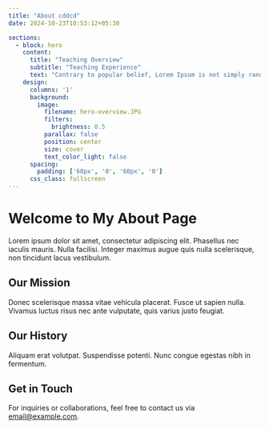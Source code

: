```yaml
---
title: "About cddcd"
date: 2024-10-23T10:53:12+05:30

sections:
  - block: hero
    content:
      title: "Teaching Overview"
      subtitle: "Teaching Experience"
      text: "Contrary to popular belief, Lorem Ipsum is not simply random text..."
    design:
      columns: '1'
      background:
        image:
          filename: hero-overview.JPG
          filters:
            brightness: 0.5
          parallax: false
          position: center
          size: cover
          text_color_light: false
      spacing:
        padding: ['60px', '0', '60px', '0']
      css_class: fullscreen
---
```


# Welcome to My About Page

Lorem ipsum dolor sit amet, consectetur adipiscing elit. Phasellus nec iaculis mauris. Nulla facilisi. Integer maximus augue quis nulla scelerisque, non tincidunt lacus vestibulum. 

## Our Mission

Donec scelerisque massa vitae vehicula placerat. Fusce ut sapien nulla. Vivamus luctus risus nec ante vulputate, quis varius justo feugiat. 

## Our History

Aliquam erat volutpat. Suspendisse potenti. Nunc congue egestas nibh in fermentum. 

## Get in Touch

For inquiries or collaborations, feel free to contact us via [email@example.com](mailto:email@example.com).
